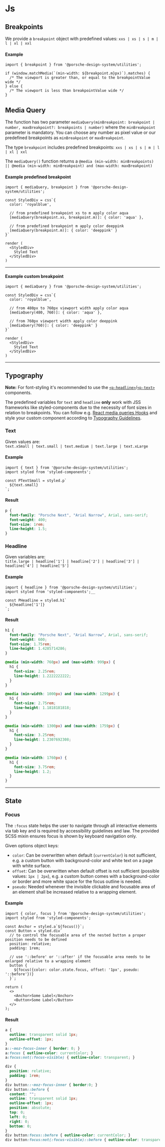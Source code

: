 # Js

## Breakpoints

We provide a `breakpoint` object with predefined values: `xxs | xs | s | m | l | xl | xxl` 

#### Example

```tsx
import { breakpoint } from '@porsche-design-system/utilities';

if (window.matchMedia(`(min-width: ${breakpoint.m}px)`).matches) {
  /* The viewport is greater than, or equal to the breakpointValue wide */
} else {
  /* The viewport is less than breakpointValue wide */
}
```

## Media Query

The function has two parameter `mediaQuery(minBreakpoint: breakpoint | number, maxBreakpoint?: breakpoints | number)` where the `minBreakpoint` parameter is mandatory.
You can choose any number as pixel value or our predefined breakpoints as `minBreakpoint` or `maxBreakpoint`.

The type `breakpoint` includes predefined breakpoints: `xxs | xs | s | m | l | xl | xxl`

The `mediaQuery()` function returns a `@media (min-width: minBreakpoints) || @media (min-width: minBreakpoint) and (max-width: maxBreakpoint)`

#### Example predefined breakpoint

```tsx
import { mediaQuery, breakpoint } from '@porsche-design-system/utilities';

const StyledDiv = css`{
  color: 'royalblue',

  // from predefined breakpoint xs to m apply color aqua
  [mediaQuery(breakpoint.xs, breakpoint.m)]: { color: 'aqua' },

  // from predefined breakpoint m apply color deeppink
  [mediaQuery(breakpoint.m)]: { color: 'deeppink' }
}`

render (
  <StyledDiv>
    Styled Text
  </StyledDiv>
)
```

---

#### Example custom breakpoint

```tsx
import { mediaQuery } from '@porsche-design-system/utilities';

const StyledDiv = css`{
  color: 'royalblue',

  // from 480px to 760px viewport width apply color aqua
  [mediaQuery(480, 760)]: { color: 'aqua' },

  // from 760px viewport width apply color deeppink
  [mediaQuery(760)]: { color: 'deeppink' }
}`

render (
  <StyledDiv>
    Styled Text
  </StyledDiv>
)
```

---

## Typography

**Note:** For font-styling it's recommended to use the [`<p-headline>`](#/components/typography#headline)/[`<p-text>`](#/components/typography#text) components.

The predefined variables for `text` and `headline` **only** work with JSS frameworks like styled-components due to the necessity of font sizes in relation to breakpoints.
You can follow e.g. [React media queries Hooks](https://medium.com/@ttennant/react-inline-styles-and-media-queries-using-a-custom-react-hook-e76fa9ec89f6) and style your custom component according to [Typography Guidelines](#/components/typography).

### Text

Given values are:  
`text.xSmall | text.small | text.medium | text.large | text.xLarge`

#### Example

```tsx
import { text } from '@porsche-design-system/utilities';
import styled from 'styled-components';

const PTextSmall = styled.p`
  ${text.small}
`;
```

#### Result

```css
p {
  font-family: "Porsche Next", "Arial Narrow", Arial, sans-serif;
  font-weight: 400;
  font-size: 1rem;
  line-height: 1.5;
}
```

### Headline

Given variables are:  
`title.large | headline['1'] | headline['2'] | headline['3'] | headline['4'] | headline['5']`

#### Example

```tsx
import { headline } from '@porsche-design-system/utilities';
import styled from 'styled-components';__

const PHeadline = styled.h1`
  ${headline['1']}
`;
```

#### Result

```css
h1 {
  font-family: "Porsche Next", "Arial Narrow", Arial, sans-serif;
  font-weight: 600;
  font-size: 1.75rem;
  line-height: 1.4285714286;
}

@media (min-width: 760px) and (max-width: 999px) {
  h1 {
    font-size: 2.25rem;
    line-height: 1.2222222222;
  }
}

@media (min-width: 1000px) and (max-width: 1299px) {
  h1 {
    font-size: 2.75rem;
    line-height: 1.1818181818;
  }
}

@media (min-width: 1300px) and (max-width: 1759px) {
  h1 {
    font-size: 3.25rem;
    line-height: 1.2307692308;
  }
}

@media (min-width: 1760px) {
  h1 {
    font-size: 3.75rem;
    line-height: 1.2;
  }
}
```

---

## State

### Focus

The `:focus` state helps the user to navigate through all interactive elements via tab key and is required by accessibility guidelines and law. 
The provided SCSS mixin ensures focus is shown by keyboard navigation only.

Given options object keys: 
* `color`: Can be overwritten when default (`currentColor`) is not sufficient, e.g. a custom button with background-color and white text on a page with white surface.  
* `offset`: Can be overwritten when default offset is not sufficient (possible values: `1px | 2px`), e.g. a custom button comes with a background-color or border and more white space for the focus outline is needed.  
* `pseudo`: Needed whenever the invisible clickable and focusable area of an element shall be increased relative to a wrapping element.

#### Example

```tsx
import { color, focus } from '@porsche-design-system/utilities';
import styled from 'styled-components';

const Anchor = styled.a`${focus()}`;
const Button = styled.div`
  // to control the focusable area of the nested button a proper position needs to be defined
  position: relative; 
  padding: 1rem;
  
  // use '::before' or '::after' if the focusable area needs to be enlarged relative to a wrapping element
  button {
    ${focus({color: color.state.focus, offset: '1px', pseudo: '::before'})}
  }`;

return (
  <>
    <Anchor>Some Label</Anchor>
    <Button>Some Label</Button>
  </>
);
```

#### Result

```css
a { 
  outline: transparent solid 1px;
  outline-offset: 1px;
}
a::-moz-focus-inner { border: 0; }
a:focus { outline-color: currentColor; }
a:focus:not(:focus-visible) { outline-color: transparent; }

div {
  position: relative;
  padding: 1rem;
}
div button::-moz-focus-inner { border:0; }
div button::before { 
  content: "";
  outline: transparent solid 1px;
  outline-offset: 1px;
  position: absolute;
  top: 0;
  left: 0;
  right: 0;
  bottom: 0;
}
div button:focus::before { outline-color: currentColor; }
div button:focus:not(:focus-visible)::before { outline-color: transparent; }
```